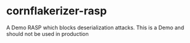 # cornflakerizer-rasp
A Demo RASP which blocks deserialization attacks. This is a Demo and should not be used in production
